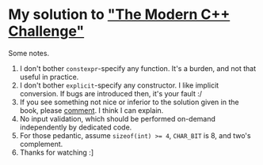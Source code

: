 # My solution to ["The Modern C++ Challenge"][1]

Some notes.
1. I don't bother `constexpr`-specify any function. It's a burden, and not that useful in practice.
1. I don't bother `explicit`-specify any constructor. I like implicit conversion. If bugs are introduced then, it's your fault :/
1. If you see something not nice or inferior to the solution given in the book, please [comment][2]. I think I can explain.
1. No input validation, which should be performed on-demand independently by dedicated code.
1. For those pedantic, assume `sizeof(int) >= 4`, `CHAR_BIT` is 8, and two's complement.
1. Thanks for watching :]

[1]: http://scottmeyers.blogspot.com/2018/06/interesting-book-modern-c-challenge.html
[2]: https://github.com/Lingxi-Li/Modern_CPP_Challenge_Solution/issues/new
